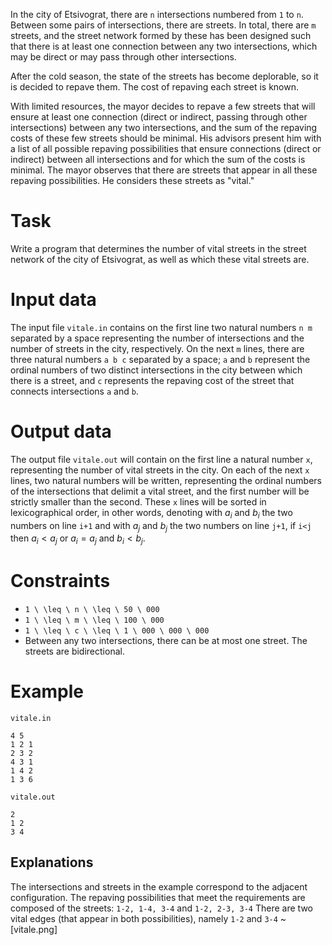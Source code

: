 
In the city of Etsivograt, there are `n` intersections numbered from `1` to `n`. Between some pairs of intersections, there are streets. In total, there are `m` streets, and the street network formed by these has been designed such that there is at least one connection between any two intersections, which may be direct or may pass through other intersections.

After the cold season, the state of the streets has become deplorable, so it is decided to repave them. The cost of repaving each street is known.

With limited resources, the mayor decides to repave a few streets that will ensure at least one connection (direct or indirect, passing through other intersections) between any two intersections, and the sum of the repaving costs of these few streets should be minimal. His advisors present him with a list of all possible repaving possibilities that ensure connections (direct or indirect) between all intersections and for which the sum of the costs is minimal. The mayor observes that there are streets that appear in all these repaving possibilities. He considers these streets as "vital."

# Task
Write a program that determines the number of vital streets in the street network of the city of Etsivograt, as well as which these vital streets are.

# Input data 
The input file `vitale.in` contains on the first line two natural numbers `n m` separated by a space representing the number of intersections and the number of streets in the city, respectively. On the next `m` lines, there are three natural numbers `a b c` separated by a space; `a` and `b` represent the ordinal numbers of two distinct intersections in the city between which there is a street, and `c` represents the repaving cost of the street that connects intersections `a` and `b`.

# Output data
The output file `vitale.out` will contain on the first line a natural number `x`, representing the number of vital streets in the city. On each of the next `x` lines, two natural numbers will be written, representing the ordinal numbers of the intersections that delimit a vital street, and the first number will be strictly smaller than the second. These `x` lines will be sorted in lexicographical order, in other words, denoting with $a_i$ and $b_i$ the two numbers on line `i+1` and with $a_j$ and $b_j$ the two numbers on line `j+1`, if `i<j` then $a_i < a_j$ or $a_i=a_j$ and $b_i < b_j$.

# Constraints

* `1 \ \leq \ n \ \leq \ 50 \ 000`
* `1 \ \leq \ m \ \leq \ 100 \ 000`
* `1 \ \leq \ c \ \leq \ 1 \ 000 \ 000 \ 000`
* Between any two intersections, there can be at most one street. The streets are bidirectional.

# Example

`vitale.in`
```
4 5
1 2 1
2 3 2
4 3 1
1 4 2
1 3 6
```

`vitale.out`
```
2
1 2
3 4
```

Explanations
---

The intersections and streets in the example correspond to the adjacent configuration.
The repaving possibilities that meet the requirements are composed of the streets: 
`1-2, 1-4, 3-4`   and   `1-2, 2-3, 3-4`
There are two vital edges (that appear in both possibilities), namely `1-2` and `3-4`
~[vitale.png]
```
